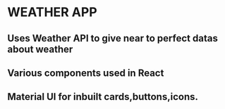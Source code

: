 # WEATHER APP
## Uses Weather API to give near to perfect datas about weather
## Various components used in React
## Material UI for inbuilt cards,buttons,icons.

